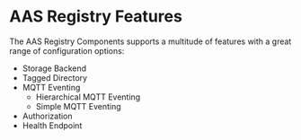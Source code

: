 # AAS Registry Features
The AAS Registry Components supports a multitude of features with a great range of configuration options:

* Storage Backend
* Tagged Directory
* MQTT Eventing
   * Hierarchical MQTT Eventing
   * Simple MQTT Eventing
* Authorization
* Health Endpoint